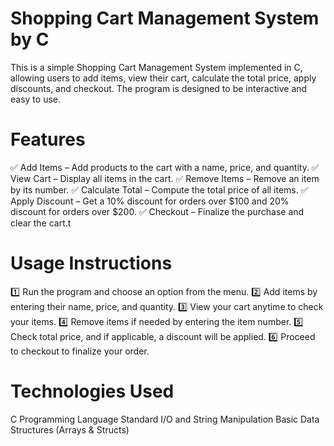 # Shopping Cart Management System by C 
This is a simple Shopping Cart Management System implemented in C, allowing users to add items, view their cart, calculate the total price, apply discounts, and checkout. The program is designed to be interactive and easy to use.

# Features
✅ Add Items – Add products to the cart with a name, price, and quantity.
✅ View Cart – Display all items in the cart.
✅ Remove Items – Remove an item by its number.
✅ Calculate Total – Compute the total price of all items.
✅ Apply Discount – Get a 10% discount for orders over $100 and 20% discount for orders over $200.
✅ Checkout – Finalize the purchase and clear the cart.t

# Usage Instructions
1️⃣ Run the program and choose an option from the menu.
2️⃣ Add items by entering their name, price, and quantity.
3️⃣ View your cart anytime to check your items.
4️⃣ Remove items if needed by entering the item number.
5️⃣ Check total price, and if applicable, a discount will be applied.
6️⃣ Proceed to checkout to finalize your order.

# Technologies Used
C Programming Language
Standard I/O and String Manipulation
Basic Data Structures (Arrays & Structs)
